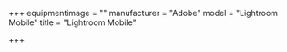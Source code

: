 +++
equipmentimage = ""
manufacturer = "Adobe"
model = "Lightroom Mobile"
title = "Lightroom Mobile"

+++
